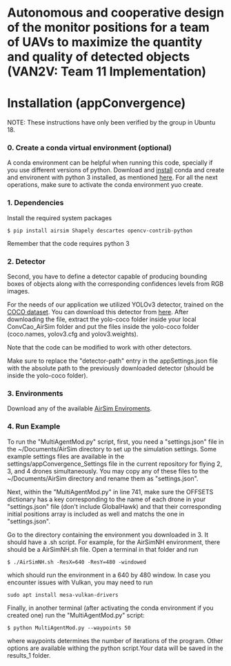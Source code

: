 # Autonomous and cooperative design of the monitor positions for a team of UAVs to maximize the quantity and quality of detected objects (VAN2V: Team 11 Implementation) #
 
# Installation (appConvergence) #

NOTE: These instructions have only been verified by the group in Ubuntu 18.

### 0. Create a conda virtual environment (optional)
A conda environment can be helpful when running this code, specially if you use different versions of python. Download and [install](https://docs.conda.io/projects/conda/en/latest/user-guide/install/) conda and create and environent with python 3 installed, as mentioned [here](https://conda.io/projects/conda/en/latest/user-guide/tasks/manage-environments.html). For all the next operations, make sure to activate the conda environment yuo create.

### 1. Dependencies
Install the required system packages
```
$ pip install airsim Shapely descartes opencv-contrib-python
```
Remember that the code requires python 3

### 2. Detector
Second, you have to define a detector capable of producing bounding boxes of objects along with the corresponding confidences levels from RGB images.

For the needs of our application we utilized YOLOv3 detector, trained on the [COCO dataset](http://cocodataset.org/#home). You can download this detector from [here](https://convcao.hopto.org/index.php/s/mh8WIDpprE70SO3). After downloading the file, extract the yolo-coco folder inside your local ConvCao_AirSim folder and put the files inside the yolo-coco folder (coco.names, yolov3.cfg and yolov3.weights).

Note that the code can be modified to work with other detectors.

Make sure to replace the "detector-path" entry in the appSettings.json file with the absolute path to the previously downloaded detector (should be inside the yolo-coco folder).

### 3. Environments
Download any of the available [AirSim Enviroments](https://github.com/microsoft/AirSim/releases). 

### 4. Run Example
To run the "MultiAgentMod.py" script, first, you need a "settings.json" file in the ~/Documents/AirSim directory to set up the simulation settings. Some example settings files are available in the settings/appConvergence_Settings file in the current repository for flying 2, 3, and 4 drones simultaneously. You may copy any of these files to the ~/Documents/AirSim directory and rename them as "settings.json".

Next, within the "MultiAgentMod.py" in line 741, make sure the OFFSETS dictionary has a key corresponding to the name of each drone in your "settings.json" file (don't include GlobalHawk) and that their corresponding initial positions array is included as well and matchs the one in "settings.json".

Go to the directory containing the environment you downloaded in 3. It should have a .sh script. For example, for the AirSimNH environment, there should be a AirSimNH.sh file. Open a terminal in that folder and run
```
$ ./AirSimNH.sh -ResX=640 -ResY=480 -windowed
```
which should run the environment in a 640 by 480 window. In case you encounter issues with Vulkan, you may need to run 
```
sudo apt install mesa-vulkan-drivers
```

Finally, in another terminal (after activating the conda environment if you created one) run the "MultiAgentMod.py" script:
```
$ python MultiAgentMod.py --waypoints 50
```
where waypoints determines the number of iterations of the program. Other options are available withing the python script.Your data will be saved in the results_1 folder.
